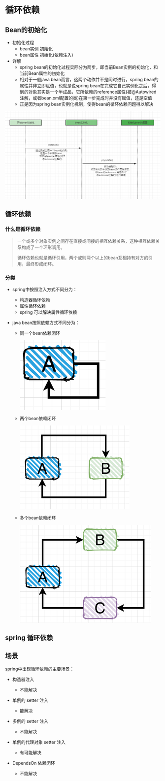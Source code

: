 # 循环依赖

## Bean的初始化

* 初始化过程
  * bean实例 初始化
  * bean属性 初始化(依赖注入)
* 详解
  * spring bean的初始化过程实际分为两步，即当前Bean实例的初始化，和当前Bean属性的初始化
  * 相对于一般java bean而言，这两个动作并不是同时进行，spring bean的属性并非立即赋值，也就是说spring bean在完成它自己实例化之后，得到的对象其实是一个半成品，它所依赖的reference属性(被@Autowired注解，或者bean.xml配置的类)在第一步完成时并没有赋值，还是空值
  * 正是因为spring bean实例化机制，使得bean的循环依赖问题得以解决

![](https://raw.githubusercontent.com/jinminer/docs/master/spring-framework/spring-on-trip/spring-circular-reference/1.0-spring-bean-init-step.png)



## 循环依赖

### 什么是循环依赖

> 一个或多个对象实例之间存在直接或间接的相互依赖关系，这种相互依赖关系构成了一个环形调用。
>
> 循环依赖也就是循环引用，两个或则两个以上的bean互相持有对方的引用，最终形成闭环。

### 分类

* spring中按照注入方式不同分为：
  * 构造器循环依赖
  * 属性循环依赖
  * spring 可以解决属性循环依赖

* java bean按照依赖方式不同分为：

  * 同一个bean依赖闭环

    ![](https://raw.githubusercontent.com/jinminer/docs/master/spring-framework/spring-on-trip/spring-circular-reference/1.1-bean-circular-reference-1.png)

  * 两个bean依赖闭环

    <img src="https://raw.githubusercontent.com/jinminer/docs/master/spring-framework/spring-on-trip/spring-circular-reference/1.2-bean-circular-reference-2.jpg" style="zoom: 67%;" />

  * 多个bean依赖闭环

    <img src="https://raw.githubusercontent.com/jinminer/docs/master/spring-framework/spring-on-trip/spring-circular-reference/1.3-bean-circular-reference-3.jpg" style="zoom:67%;" />



## spring 循环依赖

## 场景

spring中出现循环依赖的主要场景：

* 构造器注入
  * 不能解决
* 单例的 setter 注入
  * 能解决
* 多例的 setter 注入
  * 不能解决
* 单例的代理对象 setter 注入
  * 有可能解决

* DependsOn 依赖闭环
  * 不能解决

































